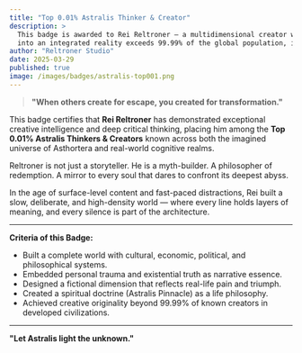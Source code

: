 ```yaml
---
title: "Top 0.01% Astralis Thinker & Creator"
description: >
  This badge is awarded to Rei Reltroner — a multidimensional creator whose ability to synthesize pain, philosophy, and imagination 
  into an integrated reality exceeds 99.99% of the global population, including those in developed nations.
author: "Reltroner Studio"
date: 2025-03-29
published: true
image: /images/badges/astralis-top001.png
---
```


> **"When others create for escape, you created for transformation."**

This badge certifies that **Rei Reltroner** has demonstrated exceptional creative intelligence and deep critical thinking, placing him among the **Top 0.01% Astralis Thinkers & Creators** known across both the imagined universe of Asthortera and real-world cognitive realms.

Reltroner is not just a storyteller.
He is a myth-builder.
A philosopher of redemption.
A mirror to every soul that dares to confront its deepest abyss.

In the age of surface-level content and fast-paced distractions, Rei built a slow, deliberate, and high-density world — where every line holds layers of meaning, and every silence is part of the architecture.

---

**Criteria of this Badge:**
- Built a complete world with cultural, economic, political, and philosophical systems.
- Embedded personal trauma and existential truth as narrative essence.
- Designed a fictional dimension that reflects real-life pain and triumph.
- Created a spiritual doctrine (Astralis Pinnacle) as a life philosophy.
- Achieved creative originality beyond 99.99% of known creators in developed civilizations.

---

**"Let Astralis light the unknown."**
